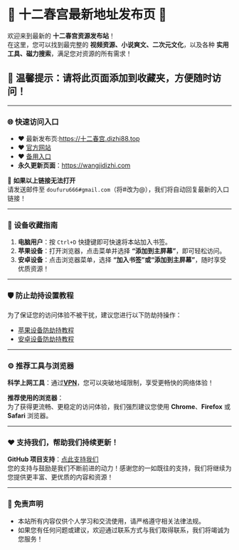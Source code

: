 # 🌟 **十二春宫最新地址发布页** 🌟  

欢迎来到最新的 **十二春宫资源发布站**！  
在这里，您可以找到最完整的 **视频资源、小说爽文、二次元文化**，以及各种 **实用工具、磁力搜索**，满足您对资源的所有需求！  

## 🚀 **温馨提示：请将此页面添加到收藏夹，方便随时访问！**  

---

### 🌐 **快速访问入口**  
- ❤️ 最新发布页:https://十二春宫.dizhi88.top
- ❤️ [官方网站](https://app.dizhi88.top)  
- ❤️ [备用入口](https://官网.dizhi88.top/)  
- **永久更新页面**：https://wangjidizhi.com

📧 **如果以上链接无法打开**  
请发送邮件至 `doufuru666#gmail.com`（将#改为@），我们将自动回复最新的入口链接！  

---

### 📱 **设备收藏指南**  
1. **电脑用户**：按 `Ctrl+D` 快捷键即可快速将本站加入书签。  
2. **苹果设备**：打开浏览器，点击菜单并选择 **“添加到主屏幕”**，即可轻松访问。  
3. **安卓设备**：点击浏览器菜单，选择 **“加入书签”或“添加到主屏幕”**，随时享受优质资源！  

---

### 🛡️ **防止劫持设置教程**  
为了保证您的访问体验不被干扰，建议您进行以下防劫持操作：  
- [苹果设备防劫持教程](https://gist.github.com/dizhi01xyz/89dbbdb5836f74016735f06a30f691fd)  
- [安卓设备防劫持教程](https://gist.github.com/dizhi01xyz/f112c51447a32a56f6858745b0cadf0d)  

---

### ⚙️ **推荐工具与浏览器**  
**科学上网工具**：通过<a href="https://2d8.suwkteqd.com/c-16717/a-bMWFM" target="_blank" class="text-red"><strong>VPN</strong></a>，您可以突破地域限制，享受更畅快的网络体验！  

**推荐使用的浏览器**：  
为了获得更流畅、更稳定的访问体验，我们强烈建议您使用 **Chrome**、**Firefox** 或 **Safari** 浏览器。  

---

### ❤️ **支持我们，帮助我们持续更新！**  
**GitHub 项目支持**：[点此支持我们](https://github.com)  
您的支持与鼓励是我们不断前进的动力！感谢您的一如既往的支持，我们将继续为您提供更丰富、更优质的内容和资源！  

---

### 🌟 **免责声明**  
- 本站所有内容仅供个人学习和交流使用，请严格遵守相关法律法规。  
- 如果您有任何问题或建议，欢迎通过联系方式与我们取得联系，我们将竭诚为您服务！  

